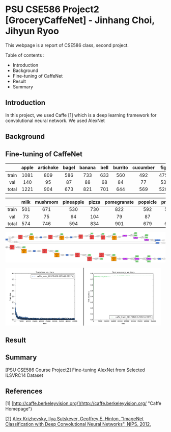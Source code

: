 PSU CSE586 Project2 [GroceryCaffeNet] - Jinhang Choi, Jihyun Ryoo
============

This webpage is a report of CSE586 class, second project.

Table of contents :

  * Introduction
  * Background
  * Fine-tuning of CaffeNet
  * Result
  * Summary

Introduction
------------

In this project, we used Caffe [1] which is a deep learning framework for convolutional neural network.
We used AlexNet 

Background
------------




Fine-tuning of CaffeNet
------------

|         | apple   | artichoke | bagel   | banana  | bell    | burrito | cucumber  | fig     | guacamole | hamburger | lemon   |
|:-------:|:-------:|:---------:|:-------:|:-------:|:-------:|:-------:|:---------:|:-------:|:---------:|:--------:|:-------:|
| train   | 1081    | 809       | 586     | 733     | 633     | 560     | 492       | 475     | 651       | 555       | 662     |
| val     | 140     | 95        | 87      | 88      | 68      | 84      | 77        | 53      | 90        | 72        | 86      |
| total   | 1221    | 904       | 673     | 821     | 701     | 644     | 569       | 528     | 741       | 627       | 748     |

|         | milk    | mushroom | pineapple | pizza   | pomegranate | popsicle | pretzel | strawberry | water | wine  | summary |
|:-------:|:-------:|:--------:|:---------:|:-------:|:-----------:|:--------:|:-------:|:----------:|:-----:|:-----:|:-------:|
| train   | 501     | 671      | 530       | 730     | 822         | 592      | 571     | 576        | 686   | 733   | 13649   |
| val     | 73      | 75       | 64        | 104     | 79          | 87       | 66      | 83         | 87    | 73    | 1731    |
| total   | 574     | 746      | 594       | 834     | 901         | 679      | 637     | 659        | 773   | 806   | 15380   |

![train-grocery-caffenet](result/train.png)
![deploy-grocery-caffenet](result/deploy.png)

<div class="fig figcenter fighighlight">
  <img src="result/train_loss.png" width="48%">
  <img src="result/test_accuracy.png" width="48%" style="border-left: 1px solid black;">
</div>

Result
------------

Summary
------------
[PSU CSE586 Course Project2] Fine-tuning AlexNet from Selected ILSVRC14 Dataset

References
------------
[1] [http://caffe.berkeleyvision.org/](http://caffe.berkeleyvision.org/ "Caffe Homepage")

[2] [Alex Krizhevsky, Ilya Sutskever, Geoffrey E. Hinton, "ImageNet Classification with Deep Convolutional Neural Networks", NIPS, 2012.](https://papers.nips.cc/paper/4824-imagenet-classification-with-deep-convolutional-neural-networks "AlexNet")
